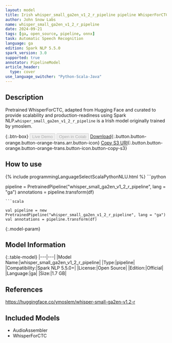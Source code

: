 ```yaml
---
layout: model
title: Irish whisper_small_ga2en_v1_2_r_pipeline pipeline WhisperForCTC from ymoslem
author: John Snow Labs
name: whisper_small_ga2en_v1_2_r_pipeline
date: 2024-09-21
tags: [ga, open_source, pipeline, onnx]
task: Automatic Speech Recognition
language: ga
edition: Spark NLP 5.5.0
spark_version: 3.0
supported: true
annotator: PipelineModel
article_header:
  type: cover
use_language_switcher: "Python-Scala-Java"
---
```


## Description

Pretrained WhisperForCTC, adapted from Hugging Face and curated to provide scalability and production-readiness using Spark NLP.`whisper_small_ga2en_v1_2_r_pipeline` is a Irish model originally trained by ymoslem.

{:.btn-box}
<button class="button button-orange" disabled>Live Demo</button>
<button class="button button-orange" disabled>Open in Colab</button>
[Download](https://s3.amazonaws.com/auxdata.johnsnowlabs.com/public/models/whisper_small_ga2en_v1_2_r_pipeline_ga_5.5.0_3.0_1726937558716.zip){:.button.button-orange.button-orange-trans.arr.button-icon}
[Copy S3 URI](s3://auxdata.johnsnowlabs.com/public/models/whisper_small_ga2en_v1_2_r_pipeline_ga_5.5.0_3.0_1726937558716.zip){:.button.button-orange.button-orange-trans.button-icon.button-copy-s3}

## How to use



<div class="tabs-box" markdown="1">
{% include programmingLanguageSelectScalaPythonNLU.html %}
```python

pipeline = PretrainedPipeline("whisper_small_ga2en_v1_2_r_pipeline", lang = "ga")
annotations =  pipeline.transform(df)   

```
```scala

val pipeline = new PretrainedPipeline("whisper_small_ga2en_v1_2_r_pipeline", lang = "ga")
val annotations = pipeline.transform(df)

```
</div>

{:.model-param}
## Model Information

{:.table-model}
|---|---|
|Model Name:|whisper_small_ga2en_v1_2_r_pipeline|
|Type:|pipeline|
|Compatibility:|Spark NLP 5.5.0+|
|License:|Open Source|
|Edition:|Official|
|Language:|ga|
|Size:|1.7 GB|

## References

https://huggingface.co/ymoslem/whisper-small-ga2en-v1.2-r

## Included Models

- AudioAssembler
- WhisperForCTC